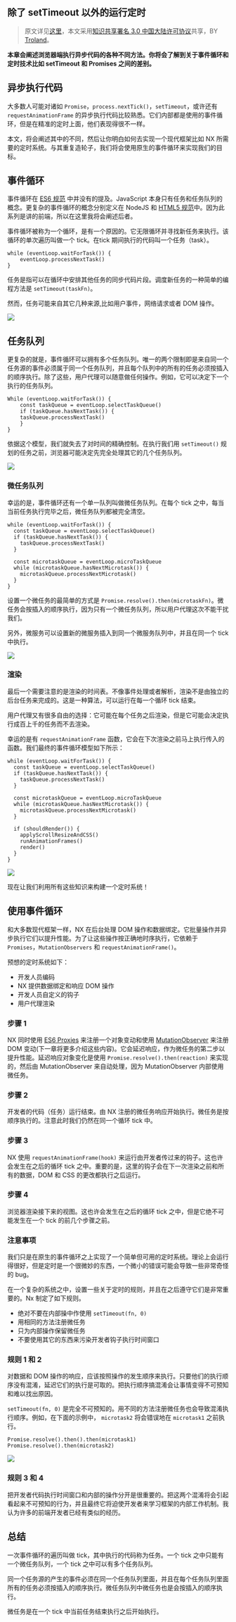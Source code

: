 ## 除了 setTimeout 以外的运行定时

> 原文详见[这里](https://blog.risingstack.com/writing-a-javascript-framework-execution-timing-beyond-settimeout/)，本文采用[知识共享署名 3.0 中国大陆许可协议](http://creativecommons.org/licenses/by/3.0/cn/)共享，BY [Troland](https://github.com/Troland)。

**本章会阐述浏览器端执行异步代码的各种不同方法。你将会了解到关于事件循环和定时技术比如 setTimeout 和 Promises 之间的差别。**

## 异步执行代码

大多数人可能对诸如 `Promise`，`process.nextTick()`，`setTimeout`，或许还有 `requestAnimationFrame` 的异步执行代码比较熟悉。它们内部都是使用的事件循环，但是在精准的定时上面，他们表现得很不一样。

本文，将会阐述其中的不同，然后让你明白如何去实现一个现代框架比如 NX 所需要的定时系统。与其重复造轮子，我们将会使用原生的事件循环来实现我们的目标。

## 事件循环

事件循环在 [ES6 规范](http://www.ecma-international.org/ecma-262/6.0/) 中并没有的提及。JavaScript 本身只有任务和任务队列的概念。更复杂的事件循环的概念分别定义在 NodeJS 和 [HTML5 规范](https://www.w3.org/TR/2016/CR-html51-20160621/webappapis.html#event-loops)中。因为此系列是讲的前端，所以在这里我将会阐述后者。

事件循环被称为一个循环，是有一个原因的。它无限循环并寻找新任务来执行。该循环的单次遍历叫做一个 tick。在tick 期间执行的代码叫一个任务（task）。

```
while (eventLoop.waitForTask()) {
	eventLoop.processNextTask()
}
```

任务是指可以在循环中安排其他任务的同步代码片段。调度新任务的一种简单的编程方法是 `setTimeout(taskFn)`。

然而，任务可能来自其它几种来源,比如用户事件，网络请求或者 DOM 操作。

![](./assets/Execution_timing_event_lopp_with_tasks-1470127590983.svg)

## 任务队列

更复杂的就是，事件循环可以拥有多个任务队列。唯一的两个限制即是来自同一个任务源的事件必须属于同一个任务队列，并且每个队列中的所有的任务必须按插入的顺序执行。除了这些，用户代理可以随意做任何操作。例如，它可以决定下一个执行的任务队列。

```
While (eventLoop.waitForTask()) {
	const taskQueue = eventLoop.selectTaskQueue()
	if (taskQueue.hasNextTask()) {
    taskQueue.processNextTask()
	}
}
```

依据这个模型，我们就失去了对时间的精确控制。在执行我们用 `setTimeout()`  规划的任务之前，浏览器可能决定先完全处理其它的几个任务队列。

![](http://blog-assets.risingstack.com/2016/Aug/Execution_timing_event_loop_with_task_queues-1470127624172.svg)

### 微任务队列

幸运的是，事件循环还有一个单一队列叫做微任务队列。在每个 tick 之中，每当当前任务执行完毕之后，微任务队列都被完全清空。

```
while (eventLoop.waitForTask()) {
  const taskQueue = eventLoop.selectTaskQueue()
  if (taskQueue.hasNextTask()) {
    taskQueue.processNextTask()
  }
  
  const microtaskQueue = eventLoop.microTaskQueue
  while (microtaskQueue.hasNextMicrotask()) {
    microtaskQueue.processNextMicrotask()
  }
}
```

设置一个微任务的最简单的方式是 `Promise.resolve().then(microtaskFn)`。微任务会按插入的顺序执行，因为只有一个微任务队列，所以用户代理这次不能干扰我们。

另外，微服务可以设置新的微服务插入到同一个微服务队列中，并且在同一个 tick 中执行。

![](./assets/Execution_timing_event_loop_with_microtask_queue-1470127679393.svg)

### 渲染

最后一个需要注意的是渲染的时间表。不像事件处理或者解析，渲染不是由独立的后台任务来完成的。这是一种算法，可以运行在每一个循环 tick 结束。

用户代理又有很多自由的选择：它可能在每个任务之后渲染，但是它可能会决定执行成百上千的任务而不去渲染。

幸运的是有 `requestAnimationFrame` 函数，它会在下次渲染之前马上执行传入的函数。我们最终的事件循环模型如下所示：

```
while (eventLoop.waitForTask()) {
  const taskQueue = eventLoop.selectTaskQueue()
  if (taskQueue.hasNextTask()) {
    taskQueue.processNextTask()
  }
  
  const microtaskQueue = eventLoop.microTaskQueue
  while (microtaskQueue.hasNextMicrotask()) {
    microtaskQueue.processNextMicrotask()
  }
  
  if (shouldRender()) {
    applyScrollResizeAndCSS()
    runAnimationFrames()
    render()
  }
}
```

![](./assets/Execution_timing_event_loop_with_rendering-1470127703068.svg)

现在让我们利用所有这些知识来构建一个定时系统！

## 使用事件循环

和大多数现代框架一样，NX 在后台处理 DOM 操作和数据绑定。它批量操作并异步执行它们以提升性能。为了让这些操作按正确地时序执行，它依赖于 `Promises`，`MutationObservers` 和 `requestAnimationFrame()`。

预想的定时系统如下：

- 开发人员编码
- NX 提供数据绑定和响应 DOM 操作 
- 开发人员自定义的钩子
- 用户代理渲染

### 步骤 1

NX 同时使用 [ES6 Proxies](https://ponyfoo.com/articles/es6-proxies-in-depth) 来注册一个对象变动和使用 [MutationObserver](https://davidwalsh.name/mutationobserver-api) 来注册 DOM 变动(下一章将更多介绍这些内容)。它会延迟响应，作为微任务的第二步以提升性能。延迟响应对象变化是使用 `Promise.resolve().then(reaction)` 来实现的，然后由 MutationObserver 来自动处理，因为 MutationObserver 内部使用微任务。


### 步骤 2

开发者的代码（任务）运行结束。由 NX 注册的微任务响应开始执行。微任务是按顺序执行的。注意此时我们仍然在同一个循环 tick 中。

### 步骤 3

NX 使用 `requestAnimationFrame(hook)` 来运行由开发者传过来的钩子。这也许会发生在之后的循环 tick 之中。重要的是，这里的钩子会在下一次渲染之前和所有的数据，DOM 和 CSS 的更改都执行之后运行。

### 步骤 4

浏览器渲染接下来的视图。这也许会发生在之后的循环 tick 之中，但是它绝不可能发生在一个 tick 的前几个步骤之前。

### 注意事项

我们只是在原生的事件循环之上实现了一个简单但可用的定时系统。理论上会运行得很好，但是定时是一个很微妙的东西，一个微小的错误可能会导致一些非常奇怪的 bug。

在一个复杂的系统之中，设置一些关于定时的规则，并且在之后遵守它们是非常重要的。Nx 制定了如下规则。

- 绝对不要在内部操中作使用 `setTimeout(fn, 0)`
- 用相同的方法注册微任务
- 只为内部操作保留微任务
- 不要使用其它的东西来污染开发者钩子执行时间窗口

### 规则 1 和 2

对数据和 DOM 操作的响应，应该按照操作的发生顺序来执行。只要他们的执行顺序没有混淆，延迟它们的执行是可取的。把执行顺序搞混淆会让事情变得不可预知和难以找出原因。

`setTimeout(fn, 0)` 是完全不可预知的。用不同的方法注册微任务也会导致混淆执行顺序。例如，在下面的示例中， `microtask2` 将会错误地在 `microtask1` 之前执行。

```
Promise.resolve().then().then(microtask1)
Promise.resolve().then(microtask2)
```

![](./assets/Execution_timing_microtask_registration_method-1470127727609.svg)

### 规则 3 和 4

把开发者代码执行时间窗口和内部的操作分开是很重要的。把这两个混淆将会引起看起来不可预知的行为，并且最终它将迫使开发者来学习框架的内部工作机制。我认为许多的前端开发者已经有类似的经历。

## 总结

一次事件循环的遍历叫做 tick，其中执行的代码称为任务。一个 tick 之中只能有一个微任务队列，一个 tick 之中可以有多个任务队列。

同一个任务源的产生的事件必须在同一个任务队列里面，并且在每个任务队列里面所有的任务必须按插入的顺序执行。微任务队列中微任务也是会按插入的顺序执行。

微任务是在一个 tick 中当前任务结束执行之后开始执行。
